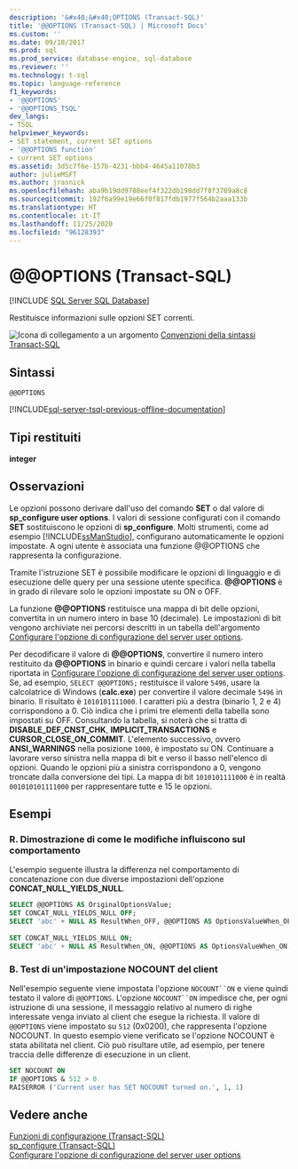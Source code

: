 ```yaml
---
description: '&#x40;&#x40;OPTIONS (Transact-SQL)'
title: '@@OPTIONS (Transact-SQL) | Microsoft Docs'
ms.custom: ''
ms.date: 09/18/2017
ms.prod: sql
ms.prod_service: database-engine, sql-database
ms.reviewer: ''
ms.technology: t-sql
ms.topic: language-reference
f1_keywords:
- '@@OPTIONS'
- '@@OPTIONS_TSQL'
dev_langs:
- TSQL
helpviewer_keywords:
- SET statement, current SET options
- '@@OPTIONS function'
- current SET options
ms.assetid: 3d5c7f6e-157b-4231-bbb4-4645a11078b3
author: julieMSFT
ms.author: jrasnick
ms.openlocfilehash: aba9b19dd9788eef4f322db198dd7f8f3789a8c8
ms.sourcegitcommit: 192f6a99e19e66f0f817fdb1977f564b2aaa133b
ms.translationtype: HT
ms.contentlocale: it-IT
ms.lasthandoff: 11/25/2020
ms.locfileid: "96128393"
---
```

# <a name="x40x40options-transact-sql"></a>&#x40;&#x40;OPTIONS (Transact-SQL)
[!INCLUDE [SQL Server SQL Database](../../includes/applies-to-version/sql-asdb.md)]

  Restituisce informazioni sulle opzioni SET correnti.  
  
 ![Icona di collegamento a un argomento](../../database-engine/configure-windows/media/topic-link.gif "Icona di collegamento a un argomento") [Convenzioni della sintassi Transact-SQL](../../t-sql/language-elements/transact-sql-syntax-conventions-transact-sql.md)  
  
## <a name="syntax"></a>Sintassi  
  
```syntaxsql  
@@OPTIONS  
```  
  
[!INCLUDE[sql-server-tsql-previous-offline-documentation](../../includes/sql-server-tsql-previous-offline-documentation.md)]

## <a name="return-types"></a>Tipi restituiti
 **integer**  
  
## <a name="remarks"></a>Osservazioni  
 Le opzioni possono derivare dall'uso del comando **SET** o dal valore di **sp_configure user options**. I valori di sessione configurati con il comando **SET** sostituiscono le opzioni di **sp_configure**. Molti strumenti, come ad esempio [!INCLUDE[ssManStudio](../../includes/ssmanstudio-md.md)], configurano automaticamente le opzioni impostate. A ogni utente è associata una funzione @@OPTIONS che rappresenta la configurazione.  
  
 Tramite l'istruzione SET è possibile modificare le opzioni di linguaggio e di esecuzione delle query per una sessione utente specifica. **\@\@OPTIONS** è in grado di rilevare solo le opzioni impostate su ON o OFF.  
  
 La funzione **\@\@OPTIONS** restituisce una mappa di bit delle opzioni, convertita in un numero intero in base 10 (decimale). Le impostazioni di bit vengono archiviate nei percorsi descritti in un tabella dell'argomento [Configurare l'opzione di configurazione del server user options](../../database-engine/configure-windows/configure-the-user-options-server-configuration-option.md).  
  
 Per decodificare il valore di **\@\@OPTIONS**, convertire il numero intero restituito da **\@\@OPTIONS** in binario e quindi cercare i valori nella tabella riportata in [Configurare l'opzione di configurazione del server user options](../../database-engine/configure-windows/configure-the-user-options-server-configuration-option.md). Se, ad esempio, `SELECT @@OPTIONS;` restituisce il valore `5496`, usare la calcolatrice di Windows (**calc.exe**) per convertire il valore decimale `5496` in binario. Il risultato è `1010101111000`. I caratteri più a destra (binario 1, 2 e 4) corrispondono a 0. Ciò indica che i primi tre elementi della tabella sono impostati su OFF. Consultando la tabella, si noterà che si tratta di **DISABLE_DEF_CNST_CHK**, **IMPLICIT_TRANSACTIONS** e **CURSOR_CLOSE_ON_COMMIT**. L'elemento successivo, ovvero **ANSI_WARNINGS** nella posizione `1000`, è impostato su ON. Continuare a lavorare verso sinistra nella mappa di bit e verso il basso nell'elenco di opzioni. Quando le opzioni più a sinistra corrispondono a 0, vengono troncate dalla conversione dei tipi. La mappa di bit `1010101111000` è in realtà `001010101111000` per rappresentare tutte e 15 le opzioni.  
  
## <a name="examples"></a>Esempi  
  
### <a name="a-demonstration-of-how-changes-affect-behavior"></a>R. Dimostrazione di come le modifiche influiscono sul comportamento  
 L'esempio seguente illustra la differenza nel comportamento di concatenazione con due diverse impostazioni dell'opzione **CONCAT_NULL_YIELDS_NULL**.  
  
```sql  
SELECT @@OPTIONS AS OriginalOptionsValue;  
SET CONCAT_NULL_YIELDS_NULL OFF;  
SELECT 'abc' + NULL AS ResultWhen_OFF, @@OPTIONS AS OptionsValueWhen_OFF;  
  
SET CONCAT_NULL_YIELDS_NULL ON;  
SELECT 'abc' + NULL AS ResultWhen_ON, @@OPTIONS AS OptionsValueWhen_ON;  
```  
  
### <a name="b-testing-a-client-nocount-setting"></a>B. Test di un'impostazione NOCOUNT del client  
 Nell'esempio seguente viene impostata l'opzione `NOCOUNT``ON` e viene quindi testato il valore di `@@OPTIONS`. L'opzione `NOCOUNT``ON` impedisce che, per ogni istruzione di una sessione, il messaggio relativo al numero di righe interessate venga inviato al client che esegue la richiesta. Il valore di `@@OPTIONS` viene impostato su `512` (0x0200), che rappresenta l'opzione NOCOUNT. In questo esempio viene verificato se l'opzione NOCOUNT è stata abilitata nel client. Ciò può risultare utile, ad esempio, per tenere traccia delle differenze di esecuzione in un client.  
  
```sql  
SET NOCOUNT ON  
IF @@OPTIONS & 512 > 0   
RAISERROR ('Current user has SET NOCOUNT turned on.', 1, 1)  
```  
  
## <a name="see-also"></a>Vedere anche  
 [Funzioni di configurazione &#40;Transact-SQL&#41;](../../t-sql/functions/configuration-functions-transact-sql.md)   
 [sp_configure &#40;Transact-SQL&#41;](../../relational-databases/system-stored-procedures/sp-configure-transact-sql.md)   
 [Configurare l'opzione di configurazione del server user options](../../database-engine/configure-windows/configure-the-user-options-server-configuration-option.md)  
  
  
